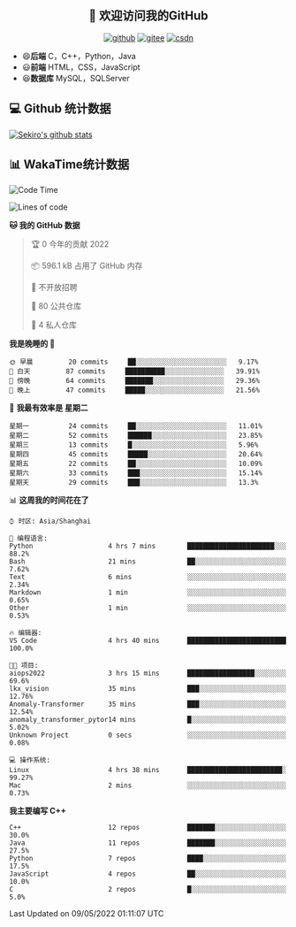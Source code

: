 <h2 align="center">👋 欢迎访问我的GitHub</h2>
<p align="center">
  <a href="https://666wxy666.github.io/"><img src="https://img.shields.io/badge/GitHub-24292e" alt="github"></a>
  <a href="https://gitee.com/wxy_666"><img src="https://img.shields.io/badge/Gitee-fe7300" alt="gitee"></a>
  <a href="https://blog.csdn.net/WXY_666"><img src="https://img.shields.io/badge/CSDN-cf000e" alt="csdn"></a>
</p>

- 😄**后端** C，C++，Python，Java
- 😃**前端** HTML，CSS，JavaScript
- 😆**数据库** MySQL，SQLServer

## 💻 Github 统计数据
[![Sekiro's github stats](https://github-readme-stats.vercel.app/api?username=666WXY666)](https://666wxy666.github.io/)

## 📊 WakaTime统计数据

<!--START_SECTION:waka-->
![Code Time](http://img.shields.io/badge/Code%20Time-0-blue)

![Lines of code](https://img.shields.io/badge/%E4%BB%8E%E3%80%8C%E4%BD%A0%E5%A5%BD%E4%B8%96%E7%95%8C%E3%80%8D%E6%88%91%E5%B7%B2%E7%BB%8F%E5%86%99%E4%BA%86--287%20Thousand%20%E8%A1%8C%E4%BB%A3%E7%A0%81-blue)

**🐱 我的 GitHub 数据** 

> 🏆 0 今年的贡献 2022
 > 
> 📦 596.1 kB 占用了 GitHub 内存 
 > 
> 🚫 不开放招聘
 > 
> 📜 80 公共仓库 
 > 
> 🔑 4 私人仓库  
 > 
**我是晚睡的 🦉** 

```text
🌞 早晨         20 commits     ██░░░░░░░░░░░░░░░░░░░░░░░   9.17% 
🌆 白天         87 commits     ██████████░░░░░░░░░░░░░░░   39.91% 
🌃 傍晚         64 commits     ███████░░░░░░░░░░░░░░░░░░   29.36% 
🌙 晚上         47 commits     █████░░░░░░░░░░░░░░░░░░░░   21.56%

```
📅 **我最有效率是 星期二** 

```text
星期一          24 commits     ██░░░░░░░░░░░░░░░░░░░░░░░   11.01% 
星期二          52 commits     ██████░░░░░░░░░░░░░░░░░░░   23.85% 
星期三          13 commits     █░░░░░░░░░░░░░░░░░░░░░░░░   5.96% 
星期四          45 commits     █████░░░░░░░░░░░░░░░░░░░░   20.64% 
星期五          22 commits     ██░░░░░░░░░░░░░░░░░░░░░░░   10.09% 
星期六          33 commits     ███░░░░░░░░░░░░░░░░░░░░░░   15.14% 
星期天          29 commits     ███░░░░░░░░░░░░░░░░░░░░░░   13.3%

```


📊 **这周我的时间花在了** 

```text
⌚︎ 时区: Asia/Shanghai

💬 编程语言: 
Python                   4 hrs 7 mins        ██████████████████████░░░   88.2% 
Bash                     21 mins             ██░░░░░░░░░░░░░░░░░░░░░░░   7.62% 
Text                     6 mins              ░░░░░░░░░░░░░░░░░░░░░░░░░   2.34% 
Markdown                 1 min               ░░░░░░░░░░░░░░░░░░░░░░░░░   0.65% 
Other                    1 min               ░░░░░░░░░░░░░░░░░░░░░░░░░   0.53%

🔥 编辑器: 
VS Code                  4 hrs 40 mins       █████████████████████████   100.0%

🐱‍💻 项目: 
aiops2022                3 hrs 15 mins       █████████████████░░░░░░░░   69.6% 
lkx_vision               35 mins             ███░░░░░░░░░░░░░░░░░░░░░░   12.76% 
Anomaly-Transformer      35 mins             ███░░░░░░░░░░░░░░░░░░░░░░   12.54% 
anomaly_transformer_pytor14 mins             █░░░░░░░░░░░░░░░░░░░░░░░░   5.02% 
Unknown Project          0 secs              ░░░░░░░░░░░░░░░░░░░░░░░░░   0.08%

💻 操作系统: 
Linux                    4 hrs 38 mins       ████████████████████████░   99.27% 
Mac                      2 mins              ░░░░░░░░░░░░░░░░░░░░░░░░░   0.73%

```

**我主要编写 C++** 

```text
C++                      12 repos            ███████░░░░░░░░░░░░░░░░░░   30.0% 
Java                     11 repos            ███████░░░░░░░░░░░░░░░░░░   27.5% 
Python                   7 repos             ████░░░░░░░░░░░░░░░░░░░░░   17.5% 
JavaScript               4 repos             ██░░░░░░░░░░░░░░░░░░░░░░░   10.0% 
C                        2 repos             █░░░░░░░░░░░░░░░░░░░░░░░░   5.0%

```



 Last Updated on 09/05/2022 01:11:07 UTC
<!--END_SECTION:waka-->

<!--
**666WXY666/666WXY666** is a ✨ _special_ ✨ repository because its `README.md` (this file) appears on your GitHub profile.

Here are some ideas to get you started:

- 🔭 I’m currently working on ...
- 🌱 I’m currently learning ...
- 👯 I’m looking to collaborate on ...
- 🤔 I’m looking for help with ...
- 💬 Ask me about ...
- 📫 How to reach me: ...
- 😄 Pronouns: ...
- ⚡ Fun fact: ...
-->

